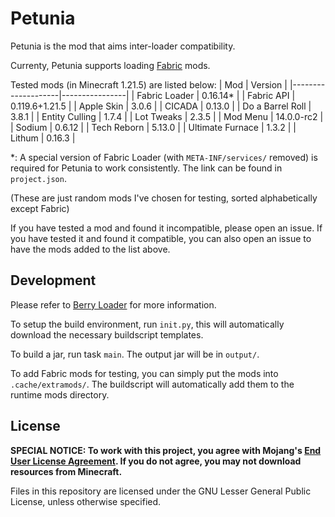 # Petunia

Petunia is the mod that aims inter-loader compatibility.

Currenty, Petunia supports loading [Fabric](https://fabricmc.net) mods.

Tested mods (in Minecraft 1.21.5) are listed below:
| Mod                | Version        |
|--------------------|----------------|
| Fabric Loader      | 0.16.14*       |
| Fabric API         | 0.119.6+1.21.5 |
| Apple Skin         | 3.0.6          |
| CICADA             | 0.13.0         |
| Do a Barrel Roll   | 3.8.1          |
| Entity Culling     | 1.7.4          |
| Lot Tweaks         | 2.3.5          |
| Mod Menu           | 14.0.0-rc2     |
| Sodium             | 0.6.12         |
| Tech Reborn        | 5.13.0         |
| Ultimate Furnace   | 1.3.2          |
| Lithum             | 0.16.3         |

*: A special version of Fabric Loader (with `META-INF/services/` removed) is required for
Petunia to work consistently. The link can be found in `project.json`.

(These are just random mods I've chosen for testing, sorted alphabetically except Fabric)

If you have tested a mod and found it incompatible, please open an issue.
If you have tested it and found it compatible, you can also open an issue to have the mods added to the list above.

## Development
Please refer to [Berry Loader](https://github.com/VoidSingularity/berry) for more information.

To setup the build environment, run `init.py`, this will automatically download the necessary buildscript templates.

To build a jar, run task `main`. The output jar will be in `output/`.

To add Fabric mods for testing, you can simply put the mods into `.cache/extramods/`. The buildscript will automatically add them to the runtime mods directory.

## License
**SPECIAL NOTICE: To work with this project, you agree with Mojang's [End User License Agreement](https://www.minecraft.net/en-us/eula). If you do not agree, you may not download
resources from Minecraft.**

Files in this repository are licensed under the GNU Lesser General Public License, unless otherwise specified.
